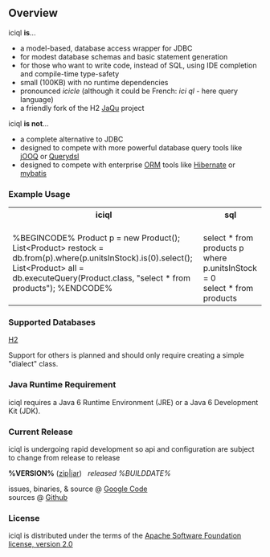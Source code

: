 ## Overview

iciql **is**...

- a model-based, database access wrapper for JDBC
- for modest database schemas and basic statement generation
- for those who want to write code, instead of SQL, using IDE completion and compile-time type-safety
- small (100KB) with no runtime dependencies
- pronounced *icicle* (although it could be French: *ici ql* - here query language)
- a friendly fork of the H2 [JaQu][jaqu] project

iciql **is not**...

- a complete alternative to JDBC
- designed to compete with more powerful database query tools like [jOOQ][jooq] or [Querydsl][querydsl]
- designed to compete with enterprise [ORM][orm] tools like [Hibernate][hibernate] or [mybatis][mybatis]

### Example Usage
<table>
<tr>
<th>iciql</th><th>sql</th>
</tr>
<tr>
<td>
%BEGINCODE%
Product p = new Product();
List&lt;Product&gt; restock = db.from(p).where(p.unitsInStock).is(0).select();
List&lt;Product&gt; all = db.executeQuery(Product.class, "select * from products");
%ENDCODE%
</td><td>
<br/>
select * from products p where p.unitsInStock = 0<br/>
select * from products
</td>
</tr>
</table>

### Supported Databases
[H2](http://h2database.com)

Support for others is planned and should only require creating a simple "dialect" class.

### Java Runtime Requirement

iciql requires a Java 6 Runtime Environment (JRE) or a Java 6 Development Kit (JDK).
 
### Current Release

<span class="warning">iciql is undergoing rapid development so api and configuration are subject to change from release to release</span>

**%VERSION%** ([zip](http://code.google.com/p/iciql/downloads/detail?name=%ZIP%)|[jar](http://code.google.com/p/iciql/downloads/detail?name=%JAR%)) &nbsp; *released %BUILDDATE%*

issues, binaries, & source @ [Google Code][googlecode]<br/>
sources @ [Github][github]

### License
iciql is distributed under the terms of the [Apache Software Foundation license, version 2.0][apachelicense]

[jaqu]: http://h2database.com/html/jaqu.html "H2 JaQu project"
[orm]: http://en.wikipedia.org/wiki/Object-relational_mapping "Object Relational Mapping"
[jooq]: http://jooq.sourceforge.net "jOOQ"
[querydsl]: http://source.mysema.com/display/querydsl/Querydsl "Querydsl"
[hibernate]: http://www.hibernate.org "Hibernate"
[mybatis]: http://www.mybatis.org "mybatis"
[github]: http://github.com/gitblit/iciql "iciql git repository"
[googlecode]: http://code.google.com/p/iciql "iciql project management"
[apachelicense]: http://www.apache.org/licenses/LICENSE-2.0 "Apache License, Version 2.0"